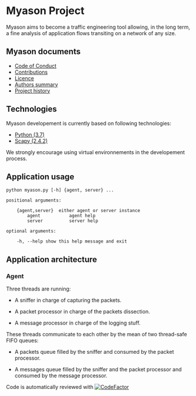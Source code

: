 # Myason Project

Myason aims to become a traffic engineering tool allowing, in the long term, a fine analysis
of application flows transiting on a network of any size.

## Myason documents

- [Code of Conduct](CODE_OF_CONDUCT.md)
- [Contributions](CONTRIBUTING.md)
- [Licence](LICENCE.md)
- [Authors summary](AUTHORS.md)
- [Project history](HISTORY.md)

## Technologies

Myason developement is currently based on following technologies:

- [Python (3.7)](https://www.python.org)
- [Scapy (2.4.2)](https://scapy.net/)

We strongly encourage using virtual environnements in the developement process. 

## Application usage

    python myason.py [-h] {agent, server} ...

    positional arguments:

        {agent,server}  either agent or server instance
            agent           agent help
            server          server help

    optional arguments:

        -h, --help show this help message and exit

## Application architecture

### Agent

Three threads are running:

- A sniffer in charge of capturing the packets.

- A packet processor in charge of the packets dissection.

- A message processor in charge of the logging stuff.

These threads communicate to each other by the mean of two thread-safe FIFO queues:

- A packets queue filled by the sniffer and consumed by the packet processor.

- A messages queue filled by the sniffer and the packet processor and consumed 
by the message processor.

Code is automatically reviewed with 
[![CodeFactor](https://www.codefactor.io/repository/github/thierrydecker/myason/badge)](https://www.codefactor.io/repository/github/thierrydecker/myason)